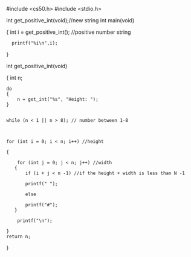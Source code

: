 #include <cs50.h>
#include <stdio.h>

int get_positive_int(void);//new string
int main(void)


   {
      int i = get_positive_int(); //positive number string

      printf("%i\n",i);

   }


   int get_positive_int(void)

{
    int n;

    do
    {
        n = get_int("%s", "Height: ");
    }


    while (n < 1 || n > 8); // number between 1-8



    for (int i = 0; i < n; i++) //height

    {

        for (int j = 0; j < n; j++) //width
       {
           if (i + j < n -1) //if the height + width is less than N -1

           printf(" ");

           else

           printf("#");
       }

        printf("\n");

    }
    return n;
}
